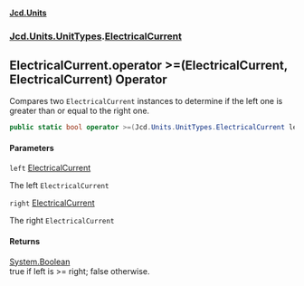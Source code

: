 #### [Jcd.Units](index.md 'index')
### [Jcd.Units.UnitTypes](Jcd.Units.UnitTypes.md 'Jcd.Units.UnitTypes').[ElectricalCurrent](Jcd.Units.UnitTypes.ElectricalCurrent.md 'Jcd.Units.UnitTypes.ElectricalCurrent')

## ElectricalCurrent.operator >=(ElectricalCurrent, ElectricalCurrent) Operator

Compares two `ElectricalCurrent` instances to determine if the left one is greater than or equal to the right one.

```csharp
public static bool operator >=(Jcd.Units.UnitTypes.ElectricalCurrent left, Jcd.Units.UnitTypes.ElectricalCurrent right);
```
#### Parameters

<a name='Jcd.Units.UnitTypes.ElectricalCurrent.op_GreaterThanOrEqual(Jcd.Units.UnitTypes.ElectricalCurrent,Jcd.Units.UnitTypes.ElectricalCurrent).left'></a>

`left` [ElectricalCurrent](Jcd.Units.UnitTypes.ElectricalCurrent.md 'Jcd.Units.UnitTypes.ElectricalCurrent')

The left `ElectricalCurrent`

<a name='Jcd.Units.UnitTypes.ElectricalCurrent.op_GreaterThanOrEqual(Jcd.Units.UnitTypes.ElectricalCurrent,Jcd.Units.UnitTypes.ElectricalCurrent).right'></a>

`right` [ElectricalCurrent](Jcd.Units.UnitTypes.ElectricalCurrent.md 'Jcd.Units.UnitTypes.ElectricalCurrent')

The right `ElectricalCurrent`

#### Returns
[System.Boolean](https://docs.microsoft.com/en-us/dotnet/api/System.Boolean 'System.Boolean')  
true if left is >= right; false otherwise.